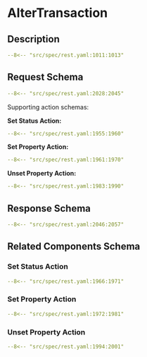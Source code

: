 # AlterTransaction

## Description

```yaml
--8<-- "src/spec/rest.yaml:1011:1013"
```

## Request Schema

```yaml
--8<-- "src/spec/rest.yaml:2028:2045"
```
Supporting action schemas:

**Set Status Action:**
```yaml
--8<-- "src/spec/rest.yaml:1955:1960"
```
**Set Property Action:**
```yaml
--8<-- "src/spec/rest.yaml:1961:1970"
```
**Unset Property Action:**
```yaml
--8<-- "src/spec/rest.yaml:1983:1990"
```
## Response Schema

```yaml
--8<-- "src/spec/rest.yaml:2046:2057"
```

## Related Components Schema
### Set Status Action

```yaml
--8<-- "src/spec/rest.yaml:1966:1971"
```
### Set Property Action

```yaml
--8<-- "src/spec/rest.yaml:1972:1981"
```
### Unset Property Action

```yaml
--8<-- "src/spec/rest.yaml:1994:2001"
```
